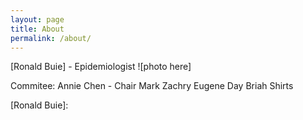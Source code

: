 ```yaml
---
layout: page
title: About
permalink: /about/
---
```


[Ronald Buie] - Epidemiologist
![photo here]

Commitee:
Annie Chen - Chair
Mark Zachry
Eugene Day
Briah Shirts

[Ronald Buie]: 